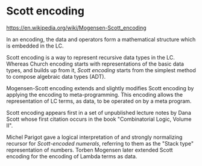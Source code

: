 # Scott encoding

https://en.wikipedia.org/wiki/Mogensen-Scott_encoding

In an encoding, the data and operators form a mathematical structure which is embedded in the LC.

Scott encoding is a way to represent recursive data types in the LC. Whereas Church encoding starts with representations of the basic data types, and builds up from it, *Scott encoding* starts from the simplest method to compose algebraic data types (ADT).

Mogensen-Scott encoding extends and slightly modifies Scott encoding by applying the encoding to meta-programming. This encoding allows the representation of LC terms, as data, to be operated on by a meta program.

Scott encoding appears first in a set of unpublished lecture notes by Dana Scott whose first citation occurs in the book "Combinatorial Logic, Volume II".

Michel Parigot gave a logical interpretation of and strongly normalizing recursor for *Scott-encoded numerals*, referring to them as the "Stack type" representation of numbers. Torben Mogensen later extended Scott encoding for the encoding of Lambda terms as data.

